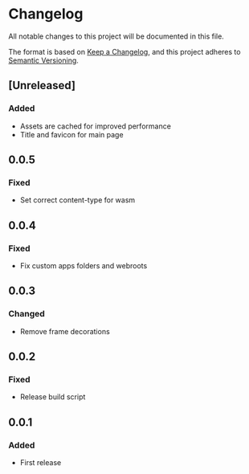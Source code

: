 # Changelog

All notable changes to this project will be documented in this file.

The format is based on [Keep a Changelog](https://keepachangelog.com/en/1.1.0/),
and this project adheres to [Semantic Versioning](https://semver.org/spec/v2.0.0.html).

## [Unreleased]

### Added

- Assets are cached for improved performance
- Title and favicon for main page

## 0.0.5

### Fixed

- Set correct content-type for wasm

## 0.0.4

### Fixed

- Fix custom apps folders and webroots

## 0.0.3

### Changed

- Remove frame decorations

## 0.0.2

### Fixed

- Release build script

## 0.0.1

### Added

- First release
